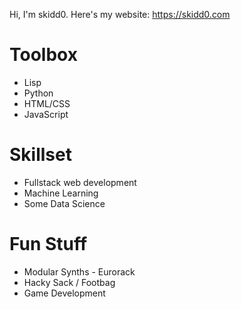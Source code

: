Hi, I'm skidd0. Here's my website: https://skidd0.com

# Toolbox 
 * Lisp
 * Python
 * HTML/CSS
 * JavaScript
 
# Skillset
 * Fullstack web development
 * Machine Learning
 * Some Data Science
 
# Fun Stuff
 * Modular Synths - Eurorack
 * Hacky Sack / Footbag
 * Game Development
